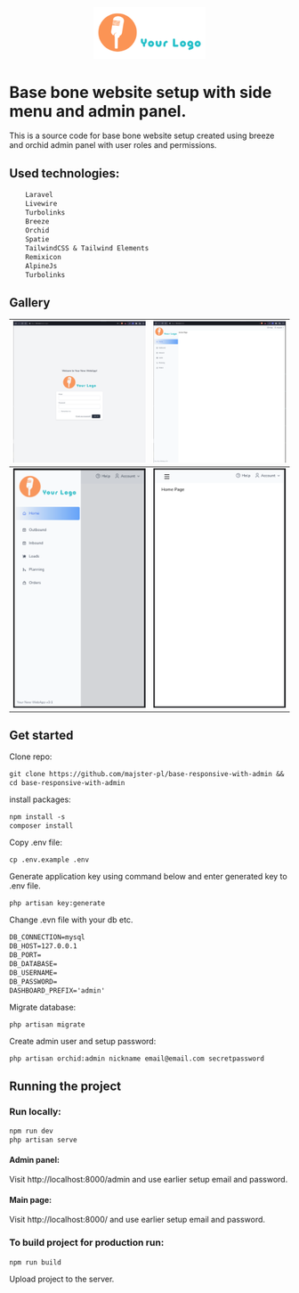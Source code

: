 
  

<p  align="center"><a  target="_blank"><img  src="https://github.com/majster-pl/base-responsive-with-admin/blob/main/public/images/logo.svg?raw=true"  width="200"></a></p>

  

  

# Base bone website setup with side menu and admin panel.

  

This is a source code for base bone website setup created using breeze and orchid admin panel with user roles and permissions.

## Used technologies:
		Laravel
		Livewire
		Turbolinks
		Breeze
		Orchid
		Spatie
		TailwindCSS & Tailwind Elements
		Remixicon
		AlpineJs
		Turbolinks
		

## Gallery
|  <img  src="https://github.com/majster-pl/base-responsive-with-admin/blob/main/resources/demo-images/1.png?raw=true"  width="300">| <img  src="https://github.com/majster-pl/base-responsive-with-admin/blob/main/resources/demo-images/2.png?raw=true"  width="300"> |
|--|--|
| <img  src="https://github.com/majster-pl/base-responsive-with-admin/blob/main/resources/demo-images/3.png?raw=true"  width="300"> | <img  src="https://github.com/majster-pl/base-responsive-with-admin/blob/main/resources/demo-images/4.png?raw=true"  width="300"> |


## Get started

  

Clone repo:

    git clone https://github.com/majster-pl/base-responsive-with-admin && cd base-responsive-with-admin

  

install packages:

    npm install -s
    composer install

Copy .env file:

    cp .env.example .env

Generate application key using command below and enter generated key to .env file.

    php artisan key:generate

  
Change .evn file with your db etc.

    DB_CONNECTION=mysql
    DB_HOST=127.0.0.1
    DB_PORT=
    DB_DATABASE=
    DB_USERNAME=
    DB_PASSWORD=
    DASHBOARD_PREFIX='admin'

Migrate database:

    php artisan migrate
Create admin user and setup password:

    php artisan orchid:admin nickname email@email.com secretpassword


## Running the project

### Run locally:
    npm run dev
    php artisan serve

#### Admin panel:
Visit http://localhost:8000/admin and use earlier setup email and password.

#### Main page:
Visit http://localhost:8000/ and use earlier setup email and password.


### To build project for **production** run:

    npm run build

Upload project to the server.

